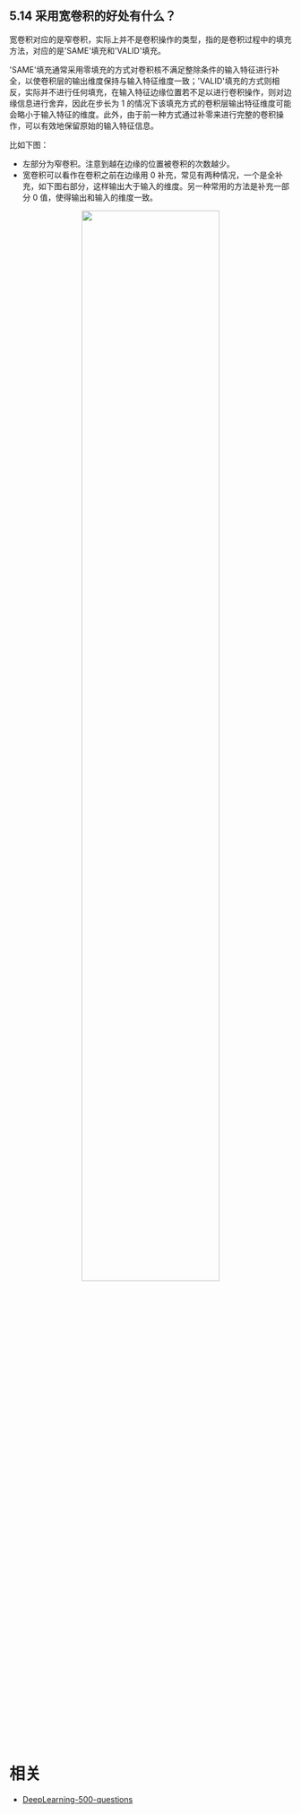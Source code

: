

## 5.14 采用宽卷积的好处有什么？

宽卷积对应的是窄卷积，实际上并不是卷积操作的类型，指的是卷积过程中的填充方法，对应的是'SAME'填充和'VALID'填充。

'SAME'填充通常采用零填充的方式对卷积核不满足整除条件的输入特征进行补全，以使卷积层的输出维度保持与输入特征维度一致；'VALID'填充的方式则相反，实际并不进行任何填充，在输入特征边缘位置若不足以进行卷积操作，则对边缘信息进行舍弃，因此在步长为 $1$ 的情况下该填充方式的卷积层输出特征维度可能会略小于输入特征的维度。此外，由于前一种方式通过补零来进行完整的卷积操作，可以有效地保留原始的输入特征信息。

比如下图：

- 左部分为窄卷积。注意到越在边缘的位置被卷积的次数越少。
- 宽卷积可以看作在卷积之前在边缘用 $0$ 补充，常见有两种情况，一个是全补充，如下图右部分，这样输出大于输入的维度。另一种常用的方法是补充一部分 $0$ 值，使得输出和输入的维度一致。

<p align="center">
    <img width="70%" height="70%" src="http://images.iterate.site/blog/image/20190722/CqDbrY1zWwbB.png?imageslim">
</p>









# 相关

- [DeepLearning-500-questions](https://github.com/scutan90/DeepLearning-500-questions)
